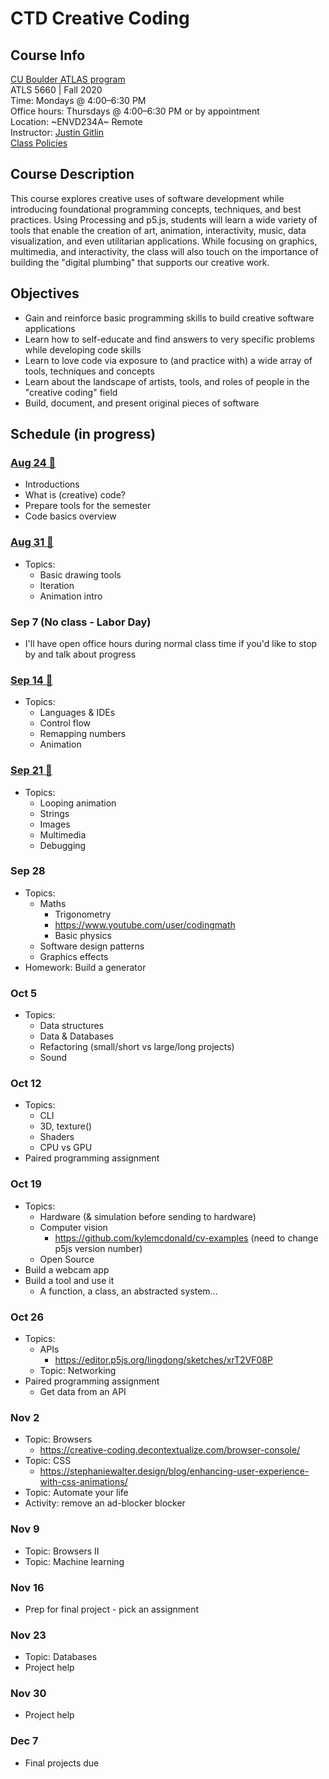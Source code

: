 # CTD Creative Coding

## Course Info

[CU Boulder ATLAS program](https://www.colorado.edu/atlas/academics/graduate/ms-technology-media-society) <br>
ATLS 5660 | Fall 2020 <br>
Time: Mondays @ 4:00–6:30 PM <br>
Office hours: Thursdays @ 4:00–6:30 PM or by appointment <br>
Location: ~ENVD234A~ Remote <br>
Instructor: [Justin Gitlin](https://cacheflowe.com) <br>
[Class Policies](./docs/policies.md)

## Course Description

This course explores creative uses of software development while introducing foundational programming concepts, techniques, and best practices. Using Processing and p5.js, students will learn a wide variety of tools that enable the creation of art, animation, interactivity, music, data visualization, and even utilitarian applications. While focusing on graphics, multimedia, and interactivity, the class will also touch on the importance of building the "digital plumbing" that supports our creative work.

## Objectives

* Gain and reinforce basic programming skills to build creative software applications
* Learn how to self-educate and find answers to very specific problems while developing code skills
* Learn to love code via exposure to (and practice with) a wide array of tools, techniques and concepts
* Learn about the landscape of artists, tools, and roles of people in the "creative coding" field
* Build, document, and present original pieces of software

## Schedule (in progress)

### [Aug 24 🔗](./classes/2020-08-24-aug-24.md)

* Introductions
* What is (creative) code?
* Prepare tools for the semester
* Code basics overview

### [Aug 31 🔗](./classes/2020-08-31-aug-31.md)

* Topics:
  * Basic drawing tools
  * Iteration
  * Animation intro

### Sep 7 (No class - Labor Day)

* I'll have open office hours during normal class time if you'd like to stop by and talk about progress

### [Sep 14 🔗](./classes/2020-08-14-sep-14.md)

* Topics:
  * Languages & IDEs
  * Control flow
  * Remapping numbers
  * Animation

### [Sep 21 🔗](./classes/2020-08-21-sep-21.md)

* Topics:
  * Looping animation
  * Strings
  * Images
  * Multimedia
  * Debugging

### Sep 28
* Topics:
  * Maths
    * Trigonometry
    * https://www.youtube.com/user/codingmath
    * Basic physics
  * Software design patterns
  * Graphics effects
* Homework: Build a generator

### Oct 5
* Topics:
  * Data structures
  * Data & Databases
  * Refactoring (small/short vs large/long projects)
  * Sound

### Oct 12
* Topics:
  * CLI
  * 3D, texture()
  * Shaders
  * CPU vs GPU
* Paired programming assignment

### Oct 19
* Topics:
  * Hardware (& simulation before sending to hardware)
  * Computer vision
    * https://github.com/kylemcdonald/cv-examples (need to change p5js version number)
  * Open Source
* Build a webcam app
* Build a tool and use it
  * A function, a class, an abstracted system...

### Oct 26
* Topics:
  * APIs
    * https://editor.p5js.org/lingdong/sketches/xrT2VF08P
  * Topic: Networking
* Paired programming assignment
  * Get data from an API


### Nov 2
* Topic: Browsers
  * https://creative-coding.decontextualize.com/browser-console/
* Topic: CSS
  * https://stephaniewalter.design/blog/enhancing-user-experience-with-css-animations/
* Topic: Automate your life
* Activity: remove an ad-blocker blocker

### Nov 9
* Topic: Browsers II
* Topic: Machine learning

### Nov 16
* Prep for final project - pick an assignment

### Nov 23
* Topic: Databases
* Project help

### Nov 30
* Project help

### Dec 7
* Final projects due
